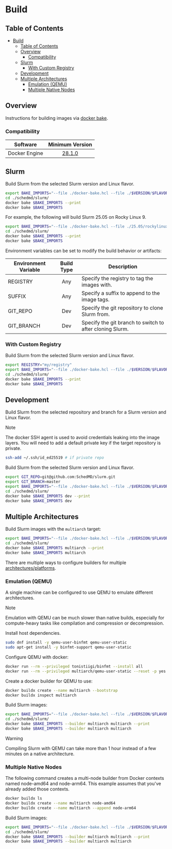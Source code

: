 # Build

## Table of Contents

<!-- mdformat-toc start --slug=github --no-anchors --maxlevel=6 --minlevel=1 -->

- [Build](#build)
  - [Table of Contents](#table-of-contents)
  - [Overview](#overview)
    - [Compatibility](#compatibility)
  - [Slurm](#slurm)
    - [With Custom Registry](#with-custom-registry)
  - [Development](#development)
  - [Multiple Architectures](#multiple-architectures)
    - [Emulation (QEMU)](#emulation-qemu)
    - [Multiple Native Nodes](#multiple-native-nodes)

<!-- mdformat-toc end -->

## Overview

Instructions for building images via [docker bake].

### Compatibility

| Software      |                      Minimum Version                       |
| ------------- | :--------------------------------------------------------: |
| Docker Engine | [28.1.0](https://docs.docker.com/engine/release-notes/28/) |

## Slurm

Build Slurm from the selected Slurm version and Linux flavor.

```sh
export BAKE_IMPORTS="--file ./docker-bake.hcl --file ./$VERSION/$FLAVOR/slurm.hcl"
cd ./schedmd/slurm/
docker bake $BAKE_IMPORTS --print
docker bake $BAKE_IMPORTS
```

For example, the following will build Slurm 25.05 on Rocky Linux 9.

```sh
export BAKE_IMPORTS="--file ./docker-bake.hcl --file ./25.05/rockylinux9/slurm.hcl"
cd ./schedmd/slurm/
docker bake $BAKE_IMPORTS --print
docker bake $BAKE_IMPORTS
```

Environment variables can be set to modify the build behavior or artifacts:

| Environment Variable | Build Type | Description                                              |
| -------------------- | :--------: | -------------------------------------------------------- |
| REGISTRY             |    Any     | Specify the registry to tag the images with.             |
| SUFFIX               |    Any     | Specify a suffix to append to the image tags.            |
| GIT_REPO             |    Dev     | Specify the git repository to clone Slurm from.          |
| GIT_BRANCH           |    Dev     | Specify the git branch to switch to after cloning Slurm. |

### With Custom Registry

Build Slurm from the selected Slurm version and Linux flavor.

```sh
export REGISTRY="my/registry"
export BAKE_IMPORTS="--file ./docker-bake.hcl --file ./$VERSION/$FLAVOR/slurm.hcl"
cd ./schedmd/slurm/
docker bake $BAKE_IMPORTS --print
docker bake $BAKE_IMPORTS
```

## Development

Build Slurm from the selected repository and branch for a Slurm version and
Linux flavor.

> [!NOTE]
> The docker SSH agent is used to avoid credentials leaking into the image
> layers. You will need to add a default private key if the target repository is
> private.

```sh
ssh-add ~/.ssh/id_ed25519 # if private repo
```

Build Slurm from the selected Slurm version and Linux flavor.

```sh
export GIT_REPO=git@github.com:SchedMD/slurm.git
export GIT_BRANCH=master
export BAKE_IMPORTS="--file ./docker-bake.hcl --file ./$VERSION/$FLAVOR/slurm.hcl"
cd ./schedmd/slurm/
docker bake $BAKE_IMPORTS dev --print
docker bake $BAKE_IMPORTS dev
```

## Multiple Architectures

Build Slurm images with the `multiarch` target:

```sh
export BAKE_IMPORTS="--file ./docker-bake.hcl --file ./$VERSION/$FLAVOR/slurm.hcl"
cd ./schedmd/slurm/
docker bake $BAKE_IMPORTS multiarch --print
docker bake $BAKE_IMPORTS multiarch
```

There are multiple ways to configure builders for multiple
[architectures/platforms][multi-platform].

### Emulation (QEMU)

A single machine can be configured to use QEMU to emulate different
architectures.

> [!NOTE]
> Emulation with QEMU can be much slower than native builds, especially for
> compute-heavy tasks like compilation and compression or decompression.

Install host dependencies.

```sh
sudo dnf install -y qemu-user-binfmt qemu-user-static
sudo apt-get install -y binfmt-support qemu-user-static
```

Configure QEMU with docker:

```sh
docker run --rm --privileged tonistiigi/binfmt --install all
docker run --rm --privileged multiarch/qemu-user-static --reset -p yes
```

Create a docker builder for QEMU to use:

```sh
docker buildx create --name multiarch --bootstrap
docker buildx inspect multiarch
```

Build Slurm images:

```sh
export BAKE_IMPORTS="--file ./docker-bake.hcl --file ./$VERSION/$FLAVOR/slurm.hcl"
cd ./schedmd/slurm/
docker bake $BAKE_IMPORTS --builder multiarch multiarch --print
docker bake $BAKE_IMPORTS --builder multiarch multiarch
```

> [!WARNING]
> Compiling Slurm with QEMU can take more than 1 hour instead of a few minutes
> on a native architecture.

### Multiple Native Nodes

The following command creates a multi-node builder from Docker contexts named
node-amd64 and node-arm64. This example assumes that you've already added those
contexts.

```sh
docker buildx ls
docker buildx create --name multiarch node-amd64
docker buildx create --name multiarch --append node-arm64
```

Build Slurm images:

```sh
export BAKE_IMPORTS="--file ./docker-bake.hcl --file ./$VERSION/$FLAVOR/slurm.hcl"
cd ./schedmd/slurm/
docker bake $BAKE_IMPORTS --builder multiarch multiarch --print
docker bake $BAKE_IMPORTS --builder multiarch multiarch
```

<!-- Links -->

[docker bake]: https://docs.docker.com/build/bake/introduction/
[multi-platform]: https://docs.docker.com/build/building/multi-platform/
